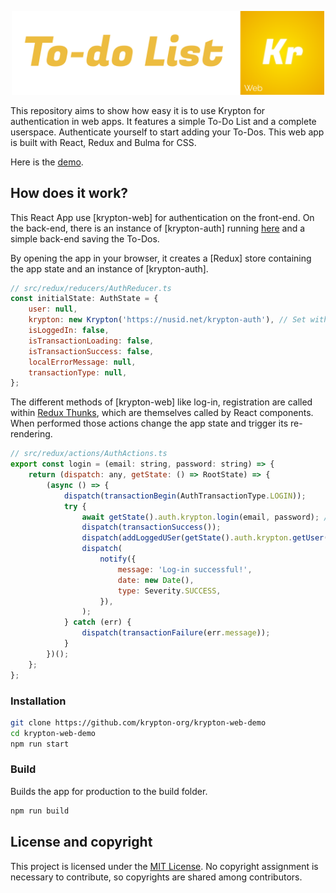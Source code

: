 <p align="center">
<img src="https://github.com/krypton-org/krypton-web-demo/raw/master/img/banner.svg" width="500px"/>
</p>
<p align="center">

This repository aims to show how easy it is to use Krypton for authentication in web apps. It features a simple To-Do List and a complete userspace. Authenticate yourself to start adding your To-Dos. This web app is built with React, Redux and Bulma for CSS.

Here is the [demo](https://github.com/krypton-org/krypton-web-demo).

## How does it work?

This React App use [krypton-web] for authentication on the front-end. On the back-end, there is an instance of [krypton-auth] running [here](https://nusid.net/krypton-auth)  and a simple back-end saving the To-Dos.

By opening the app in your browser, it creates a [Redux] store containing the app state and an instance of [krypton-auth].

```javascript
// src/redux/reducers/AuthReducer.ts
const initialState: AuthState = {
    user: null,
    krypton: new Krypton('https://nusid.net/krypton-auth'), // Set with the backend URL
    isLoggedIn: false,
    isTransactionLoading: false,
    isTransactionSuccess: false,
    localErrorMessage: null,
    transactionType: null,
};
```
The different methods of [krypton-web] like log-in, registration are called within [Redux Thunks](https://daveceddia.com/what-is-a-thunk/), which are themselves called by React components. When performed those actions change the app state and trigger its re-rendering.


```javascript
// src/redux/actions/AuthActions.ts
export const login = (email: string, password: string) => {
    return (dispatch: any, getState: () => RootState) => {
        (async () => {
            dispatch(transactionBegin(AuthTransactionType.LOGIN));
            try {
                await getState().auth.krypton.login(email, password); // here it is
                dispatch(transactionSuccess());
                dispatch(addLoggedUSer(getState().auth.krypton.getUser()));
                dispatch(
                    notify({
                        message: 'Log-in successful!',
                        date: new Date(),
                        type: Severity.SUCCESS,
                    }),
                );
            } catch (err) {
                dispatch(transactionFailure(err.message));
            }
        })();
    };
};

```

### Installation

```bash
git clone https://github.com/krypton-org/krypton-web-demo
cd krypton-web-demo
npm run start
```

### Build
Builds the app for production to the build folder.
```bash
npm run build
```

## License and copyright

This project is licensed under the [MIT License](LICENSE).
No copyright assignment is necessary to contribute, so copyrights are shared among contributors.

